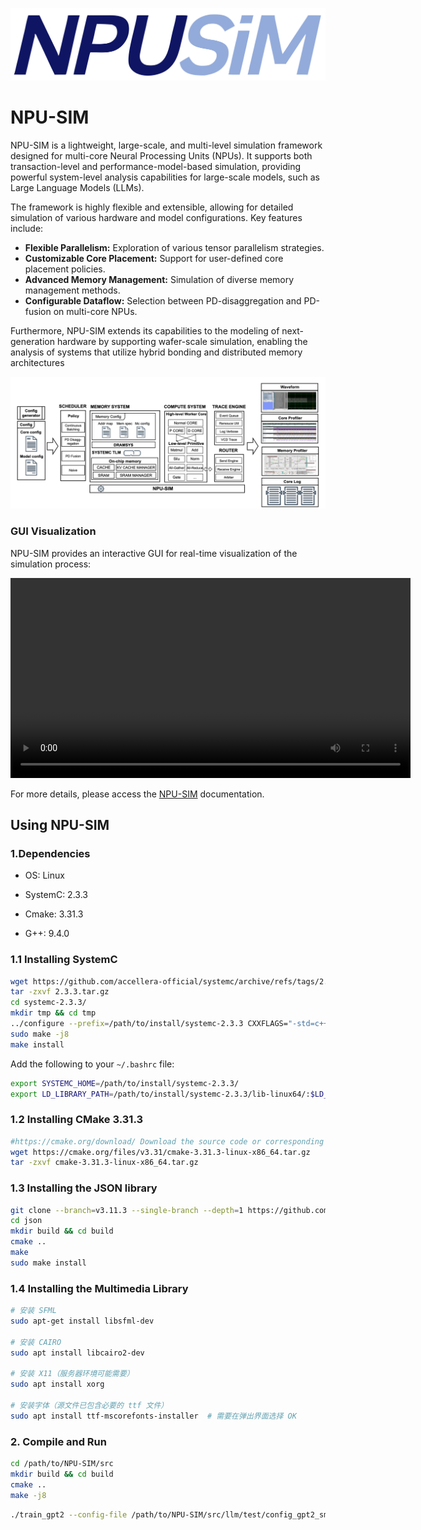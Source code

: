 ![](doc/images/npusim.svg)

# NPU-SIM

NPU-SIM is a lightweight, large-scale, and multi-level simulation framework designed for multi-core Neural Processing Units (NPUs). It supports both transaction-level and performance-model-based simulation, providing powerful system-level analysis capabilities for large-scale models, such as Large Language Models (LLMs).

The framework is highly flexible and extensible, allowing for detailed simulation of various hardware and model configurations. Key features include:

* **Flexible Parallelism:** Exploration of various tensor parallelism strategies.
* **Customizable Core Placement:** Support for user-defined core placement policies.
* **Advanced Memory Management:** Simulation of diverse memory management methods.
* **Configurable Dataflow:** Selection between PD-disaggregation and PD-fusion on multi-core NPUs.

Furthermore, NPU-SIM extends its capabilities to the modeling of next-generation hardware by supporting wafer-scale simulation, enabling the analysis of systems that utilize hybrid bonding and distributed memory architectures

![](doc/images/arch.png)

### GUI Visualization

NPU-SIM provides an interactive GUI for real-time visualization of the simulation process:

<video src="https://raw.githubusercontent.com/doulujiyao12/npu-sim/refactor/doc/images/gui_video.mp4" controls width="640"></video>

<!-- *Alternatively, you can view the video [here](./doc/images/gui_video.mp4)* -->

For more details, please access the [NPU-SIM](https://npu-sim.readthedocs.io/zh-cn/latest/) documentation.


## Using NPU-SIM

### 1.Dependencies

- OS: Linux

- SystemC: 2.3.3

- Cmake: 3.31.3

- G++: 9.4.0



### 1.1 Installing SystemC

```bash
wget https://github.com/accellera-official/systemc/archive/refs/tags/2.3.3.tar.gz
tar -zxvf 2.3.3.tar.gz
cd systemc-2.3.3/
mkdir tmp && cd tmp
../configure --prefix=/path/to/install/systemc-2.3.3 CXXFLAGS="-std=c++17"
sudo make -j8
make install
```

Add the following to your `~/.bashrc` file:

```bash
export SYSTEMC_HOME=/path/to/install/systemc-2.3.3/
export LD_LIBRARY_PATH=/path/to/install/systemc-2.3.3/lib-linux64/:$LD_LIBRARY_PATH
```

### 1.2 Installing CMake 3.31.3
```bash
#https://cmake.org/download/ Download the source code or corresponding binary file from the Cmake official website
wget https://cmake.org/files/v3.31/cmake-3.31.3-linux-x86_64.tar.gz
tar -zxvf cmake-3.31.3-linux-x86_64.tar.gz
```

### 1.3 Installing the JSON library

```bash
git clone --branch=v3.11.3 --single-branch --depth=1 https://github.com/nlohmann/json.git
cd json
mkdir build && cd build
cmake ..
make
sudo make install
```

### 1.4 Installing the Multimedia Library

```bash
# 安装 SFML
sudo apt-get install libsfml-dev

# 安装 CAIRO
sudo apt install libcairo2-dev

# 安装 X11（服务器环境可能需要）
sudo apt install xorg

# 安装字体（源文件已包含必要的 ttf 文件）
sudo apt install ttf-mscorefonts-installer  # 需要在弹出界面选择 OK
```

### 2. Compile and Run

```bash
cd /path/to/NPU-SIM/src
mkdir build && cd build
cmake ..
make -j8
```

```bash
./train_gpt2 --config-file /path/to/NPU-SIM/src/llm/test/config_gpt2_small_tp_24_new.json --use-dramsys true
```